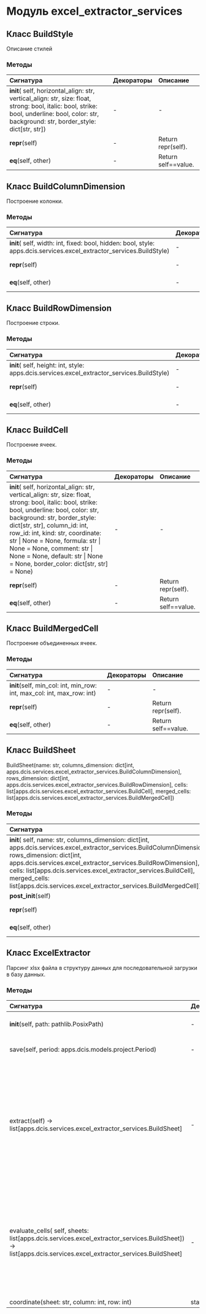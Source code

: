 # Модуль excel_extractor_services



## Класс BuildStyle

Описание стилей

### Методы

| Сигнатура                                                                                                                                                                                      | Декораторы | Описание            |
| :--------------------------------------------------------------------------------------------------------------------------------------------------------------------------------------------- | :--------- | :------------------ |
| __init__( self, horizontal_align: str, vertical_align: str, size: float, strong: bool, italic: bool, strike: bool, underline: bool, color: str, background: str, border_style: dict[str, str]) | -          | -                   |
| __repr__(self)                                                                                                                                                                                 | -          | Return repr(self).  |
| __eq__(self, other)                                                                                                                                                                            | -          | Return self==value. |

## Класс BuildColumnDimension

Построение колонки.

### Методы

| Сигнатура                                                                                                             | Декораторы | Описание            |
| :-------------------------------------------------------------------------------------------------------------------- | :--------- | :------------------ |
| __init__( self, width: int, fixed: bool, hidden: bool, style: apps.dcis.services.excel_extractor_services.BuildStyle) | -          | -                   |
| __repr__(self)                                                                                                        | -          | Return repr(self).  |
| __eq__(self, other)                                                                                                   | -          | Return self==value. |

## Класс BuildRowDimension

Построение строки.

### Методы

| Сигнатура                                                                                   | Декораторы | Описание            |
| :------------------------------------------------------------------------------------------ | :--------- | :------------------ |
| __init__( self, height: int, style: apps.dcis.services.excel_extractor_services.BuildStyle) | -          | -                   |
| __repr__(self)                                                                              | -          | Return repr(self).  |
| __eq__(self, other)                                                                         | -          | Return self==value. |

## Класс BuildCell

Построение ячеек.

### Методы

| Сигнатура                                                                                                                                                                                                                                                                                                                                                                                                          | Декораторы | Описание            |
| :----------------------------------------------------------------------------------------------------------------------------------------------------------------------------------------------------------------------------------------------------------------------------------------------------------------------------------------------------------------------------------------------------------------- | :--------- | :------------------ |
| __init__( self, horizontal_align: str, vertical_align: str, size: float, strong: bool, italic: bool, strike: bool, underline: bool, color: str, background: str, border_style: dict[str, str], column_id: int, row_id: int, kind: str, coordinate: str &#124; None = None, formula: str &#124; None = None, comment: str &#124; None = None, default: str &#124; None = None, border_color: dict[str, str] = None) | -          | -                   |
| __repr__(self)                                                                                                                                                                                                                                                                                                                                                                                                     | -          | Return repr(self).  |
| __eq__(self, other)                                                                                                                                                                                                                                                                                                                                                                                                | -          | Return self==value. |

## Класс BuildMergedCell

Построение объединенных ячеек.

### Методы

| Сигнатура                                                              | Декораторы | Описание            |
| :--------------------------------------------------------------------- | :--------- | :------------------ |
| __init__(self, min_col: int, min_row: int, max_col: int, max_row: int) | -          | -                   |
| __repr__(self)                                                         | -          | Return repr(self).  |
| __eq__(self, other)                                                    | -          | Return self==value. |

## Класс BuildSheet

BuildSheet(name: str, columns_dimension: dict[int, apps.dcis.services.excel_extractor_services.BuildColumnDimension], rows_dimension: dict[int, apps.dcis.services.excel_extractor_services.BuildRowDimension], cells: list[apps.dcis.services.excel_extractor_services.BuildCell], merged_cells: list[apps.dcis.services.excel_extractor_services.BuildMergedCell])

### Методы

| Сигнатура                                                                                                                                                                                                                                                                                                                                                                 | Декораторы | Описание            |
| :------------------------------------------------------------------------------------------------------------------------------------------------------------------------------------------------------------------------------------------------------------------------------------------------------------------------------------------------------------------------ | :--------- | :------------------ |
| __init__( self, name: str, columns_dimension: dict[int, apps.dcis.services.excel_extractor_services.BuildColumnDimension], rows_dimension: dict[int, apps.dcis.services.excel_extractor_services.BuildRowDimension], cells: list[apps.dcis.services.excel_extractor_services.BuildCell], merged_cells: list[apps.dcis.services.excel_extractor_services.BuildMergedCell]) | -          | -                   |
| __post_init__(self)                                                                                                                                                                                                                                                                                                                                                       | -          | -                   |
| __repr__(self)                                                                                                                                                                                                                                                                                                                                                            | -          | Return repr(self).  |
| __eq__(self, other)                                                                                                                                                                                                                                                                                                                                                       | -          | Return self==value. |

## Класс ExcelExtractor

Парсинг xlsx файла в структуру данных для последовательной загрузки в базу данных.

### Методы

| Сигнатура                                                                                                                                                       | Декораторы   | Описание                                                                                                                                                                                                                                                                               |
| :-------------------------------------------------------------------------------------------------------------------------------------------------------------- | :----------- | :------------------------------------------------------------------------------------------------------------------------------------------------------------------------------------------------------------------------------------------------------------------------------------- |
| __init__(self, path: pathlib.PosixPath)                                                                                                                         | -            | Инициализация.:param path - путь к файлу Excel.                                                                                                                                                                                                                                        |
| save(self, period: apps.dcis.models.project.Period)                                                                                                             | -            | Сохранение обработанного файла в базу данных.                                                                                                                                                                                                                                          |
| extract(self) -&#62; list[apps.dcis.services.excel_extractor_services.BuildSheet]                                                                               | -            | Парсинг файла Excel.Функция создает структуру данных, которая является первоначальной обработкой.После выделения необходимых данных можно осуществлять транзакционную запись в базу данных.Структура данных может использоваться для предварительной демонстрации планируемого отчета. |
| evaluate_cells( self, sheets: list[apps.dcis.services.excel_extractor_services.BuildSheet]) -&#62; list[apps.dcis.services.excel_extractor_services.BuildSheet] | -            | Предварительно рассчитываем значения ячеек.Excel не хранит кешированные значения, вместо этого он хранит формулы.Нам необходимо рассчитать формулы, однако значения могут быть перекрестными.Поэтому нам необходимо собирать единую структуру и каждый раз формировать модель.         |
| coordinate(sheet: str, column: int, row: int)                                                                                                                   | staticmethod | Получаем координату.                                                                                                                                                                                                                                                                   |